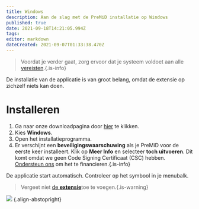 ```yaml
---
title: Windows
description: Aan de slag met de PreMiD installatie op Windows
published: true
date: 2021-09-18T14:21:05.994Z
tags: 
editor: markdown
dateCreated: 2021-09-07T01:33:38.470Z
---
```


> Voordat je verder gaat, zorg ervoor dat je systeem voldoet aan alle [vereisten](/install/requirements).{.is-info}

De installatie van de applicatie is van groot belang, omdat de extensie op zichzelf niets kan doen.

# Installeren
1. Ga naar onze downloadpagina door [hier](https://premid.app/downloads) te klikken.
2. Kies **Windows**.
3. Open het installatieprogramma.
4. Er verschijnt een **beveiligingswaarschuwing** als je PreMiD voor de eerste keer installeert. Klik op **Meer Info** en selecteer **toch uitvoeren**. Dit komt omdat we geen Code Signing Certificaat (CSC) hebben. [Ondersteun ons](https://www.patreon.com/Timeraa) om het te financieren.{.is-info}

De applicatie start automatisch. Controleer op het symbool in je menubalk.

> Vergeet niet [de **extensie**](/install)toe te voegen.{.is-warning}

![](https://a.icons8.com/djxbtnYm/GBjHDS/svg.svg) {.align-abstopright}